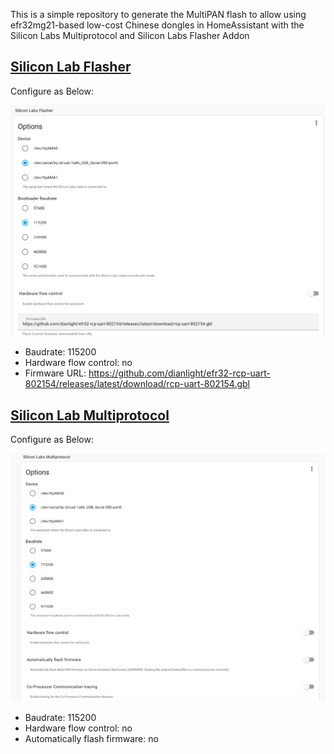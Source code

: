 This is a simple repository to generate the MultiPAN flash to allow using efr32mg21-based low-cost Chinese dongles in HomeAssistant with the Silicon Labs Multiprotocol and Silicon Labs Flasher Addon

## [Silicon Lab Flasher](https://github.com/home-assistant/addons/tree/master/silabs_flasher)

Configure as Below:

![Silicon Lab Multiprotocole](images/Config-Addon-2.png)

 - Baudrate: 115200
 - Hardware flow control: no
 - Firmware URL: https://github.com/dianlight/efr32-rcp-uart-802154/releases/latest/download/rcp-uart-802154.gbl

## [Silicon Lab Multiprotocol](https://github.com/home-assistant/addons/tree/master/silabs-multiprotocol)

Configure as Below:

![Silicon Lab Multiprotocole](images/Config-Addon-1.png)

 - Baudrate: 115200
 - Hardware flow control: no
 - Automatically flash firmware: no

